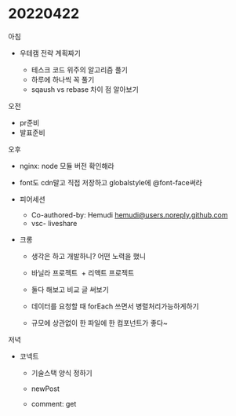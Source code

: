 # 20220422

아침

- 우테캠 전략 계획짜기

  - 테스크 코드 위주의 알고리즘 풀기
  - 하루에 하나씩 꼭 풀기
  - sqaush vs rebase 차이 점 알아보기

오전

- pr준비
- 발표준비

오후

- nginx: node 모듈 버전 확인해라
- font도 cdn말고 직접 저장하고 globalstyle에 @font-face써라

- 피어세션

  - Co-authored-by: Hemudi [<hemudi@users.noreply.github.com>](mailto:<hemudi@users.noreply.github.com> 'mailto:<hemudi@users.noreply.github.com>')
  - vsc- liveshare

- 크롱

  - 생각은 하고 개발하니? 어떤 노력을 했니
  - 바닐라 프로젝트  + 리액트 프로젝트
  - 둘다 해보고 비교 글 써보기

  - 데이터를 요청할 때 forEach 쓰면서 병렬처리가능하게하기
  - 규모에 상관없이 한 파일에 한 컴포넌트가 좋다~

저녁

- 코넥트

  - 기술스택 양식 정하기

  - newPost
  - comment: get
